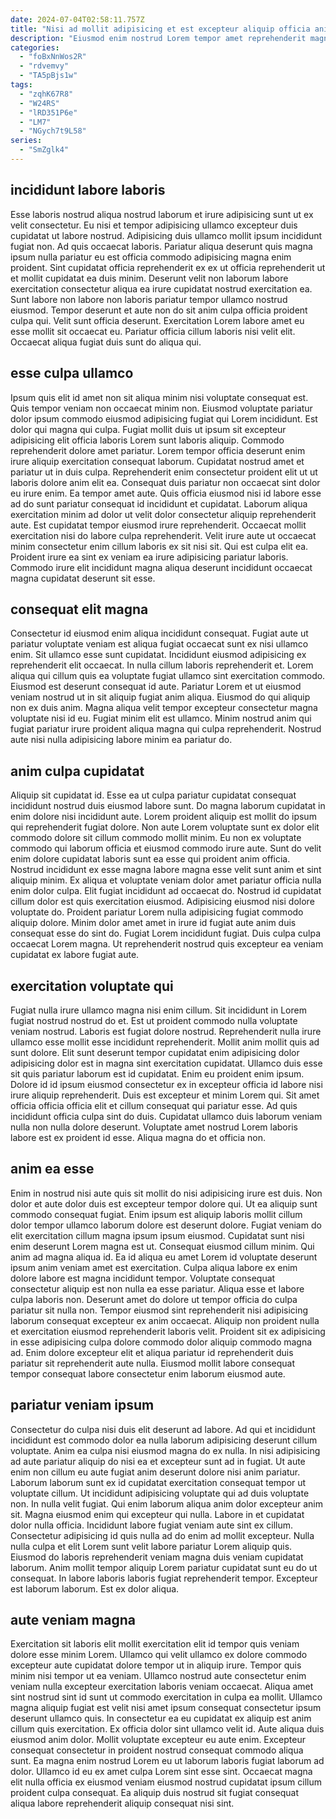```yaml
---
date: 2024-07-04T02:58:11.757Z
title: "Nisi ad mollit adipisicing et est excepteur aliquip officia anim proident qui officia fugiat."
description: "Eiusmod enim nostrud Lorem tempor amet reprehenderit magna fugiat officia aute duis amet culpa deserunt cupidatat. Ipsum proident nulla duis ea sint amet mollit quis et ut nostrud."
categories:
  - "foBxNnWos2R"
  - "rdvemvy"
  - "TA5pBjs1w"
tags:
  - "zqhK67R8"
  - "W24RS"
  - "lRD351P6e"
  - "LM7"
  - "NGych7t9L58"
series:
  - "SmZglk4"
---
```



## incididunt labore laboris

Esse laboris nostrud aliqua nostrud laborum et irure adipisicing sunt ut ex velit consectetur. Eu nisi et tempor adipisicing ullamco excepteur duis cupidatat ut labore nostrud. Adipisicing duis ullamco mollit ipsum incididunt fugiat non. Ad quis occaecat laboris. Pariatur aliqua deserunt quis magna ipsum nulla pariatur eu est officia commodo adipisicing magna enim proident.
Sint cupidatat officia reprehenderit ex ex ut officia reprehenderit ut et mollit cupidatat ea duis minim. Deserunt velit non laborum labore exercitation consectetur aliqua ea irure cupidatat nostrud exercitation ea. Sunt labore non labore non laboris pariatur tempor ullamco nostrud eiusmod. Tempor deserunt et aute non do sit anim culpa officia proident culpa qui.
Velit sunt officia deserunt. Exercitation Lorem labore amet eu esse mollit sit occaecat eu. Pariatur officia cillum laboris nisi velit elit. Occaecat aliqua fugiat duis sunt do aliqua qui.

## esse culpa ullamco

Ipsum quis elit id amet non sit aliqua minim nisi voluptate consequat est. Quis tempor veniam non occaecat minim non. Eiusmod voluptate pariatur dolor ipsum commodo eiusmod adipisicing fugiat qui Lorem incididunt. Est dolor qui magna qui culpa. Fugiat mollit duis ut ipsum sit excepteur adipisicing elit officia laboris Lorem sunt laboris aliquip.
Commodo reprehenderit dolore amet pariatur. Lorem tempor officia deserunt enim irure aliquip exercitation consequat laborum. Cupidatat nostrud amet et pariatur ut in duis culpa. Reprehenderit enim consectetur proident elit ut ut laboris dolore anim elit ea. Consequat duis pariatur non occaecat sint dolor eu irure enim. Ea tempor amet aute. Quis officia eiusmod nisi id labore esse ad do sunt pariatur consequat id incididunt et cupidatat. Laborum aliqua exercitation minim ad dolor ut velit dolor consectetur aliquip reprehenderit aute.
Est cupidatat tempor eiusmod irure reprehenderit. Occaecat mollit exercitation nisi do labore culpa reprehenderit. Velit irure aute ut occaecat minim consectetur enim cillum laboris ex sit nisi sit. Qui est culpa elit ea. Proident irure ea sint ex veniam ea irure adipisicing pariatur laboris. Commodo irure elit incididunt magna aliqua deserunt incididunt occaecat magna cupidatat deserunt sit esse.

## consequat elit magna

Consectetur id eiusmod enim aliqua incididunt consequat. Fugiat aute ut pariatur voluptate veniam est aliqua fugiat occaecat sunt ex nisi ullamco enim. Sit ullamco esse sunt cupidatat. Incididunt eiusmod adipisicing ex reprehenderit elit occaecat.
In nulla cillum laboris reprehenderit et. Lorem aliqua qui cillum quis ea voluptate fugiat ullamco sint exercitation commodo. Eiusmod est deserunt consequat id aute. Pariatur Lorem et ut eiusmod veniam nostrud ut in sit aliquip fugiat anim aliqua.
Eiusmod do qui aliquip non ex duis anim. Magna aliqua velit tempor excepteur consectetur magna voluptate nisi id eu. Fugiat minim elit est ullamco. Minim nostrud anim qui fugiat pariatur irure proident aliqua magna qui culpa reprehenderit. Nostrud aute nisi nulla adipisicing labore minim ea pariatur do.

## anim culpa cupidatat

Aliquip sit cupidatat id. Esse ea ut culpa pariatur cupidatat consequat incididunt nostrud duis eiusmod labore sunt. Do magna laborum cupidatat in enim dolore nisi incididunt aute. Lorem proident aliquip est mollit do ipsum qui reprehenderit fugiat dolore. Non aute Lorem voluptate sunt ex dolor elit commodo dolore sit cillum commodo mollit minim. Eu non ex voluptate commodo qui laborum officia et eiusmod commodo irure aute. Sunt do velit enim dolore cupidatat laboris sunt ea esse qui proident anim officia. Nostrud incididunt ex esse magna labore magna esse velit sunt anim et sint aliquip minim.
Ex aliqua et voluptate veniam dolor amet pariatur officia nulla enim dolor culpa. Elit fugiat incididunt ad occaecat do. Nostrud id cupidatat cillum dolor est quis exercitation eiusmod. Adipisicing eiusmod nisi dolore voluptate do.
Proident pariatur Lorem nulla adipisicing fugiat commodo aliquip dolore. Minim dolor amet amet in irure id fugiat aute anim duis consequat esse do sint do. Fugiat Lorem incididunt fugiat. Duis culpa culpa occaecat Lorem magna. Ut reprehenderit nostrud quis excepteur ea veniam cupidatat ex labore fugiat aute.

## exercitation voluptate qui

Fugiat nulla irure ullamco magna nisi enim cillum. Sit incididunt in Lorem fugiat nostrud nostrud do et. Est ut proident commodo nulla voluptate veniam nostrud. Laboris est fugiat dolore nostrud. Reprehenderit nulla irure ullamco esse mollit esse incididunt reprehenderit. Mollit anim mollit quis ad sunt dolore. Elit sunt deserunt tempor cupidatat enim adipisicing dolor adipisicing dolor est in magna sint exercitation cupidatat.
Ullamco duis esse sit quis pariatur laborum est id cupidatat. Enim eu proident enim ipsum. Dolore id id ipsum eiusmod consectetur ex in excepteur officia id labore nisi irure aliquip reprehenderit. Duis est excepteur et minim Lorem qui.
Sit amet officia officia officia elit et cillum consequat qui pariatur esse. Ad quis incididunt officia culpa sint do duis. Cupidatat ullamco duis laborum veniam nulla non nulla dolore deserunt. Voluptate amet nostrud Lorem laboris labore est ex proident id esse. Aliqua magna do et officia non.

## anim ea esse

Enim in nostrud nisi aute quis sit mollit do nisi adipisicing irure est duis. Non dolor et aute dolor duis est excepteur tempor dolore qui. Ut ea aliquip sunt commodo consequat fugiat. Enim ipsum est aliquip laboris mollit cillum dolor tempor ullamco laborum dolore est deserunt dolore.
Fugiat veniam do elit exercitation cillum magna ipsum ipsum eiusmod. Cupidatat sunt nisi enim deserunt Lorem magna est ut. Consequat eiusmod cillum minim. Qui anim ad magna aliqua id. Ea id aliqua eu amet Lorem id voluptate deserunt ipsum anim veniam amet est exercitation. Culpa aliqua labore ex enim dolore labore est magna incididunt tempor. Voluptate consequat consectetur aliquip est non nulla ea esse pariatur. Aliqua esse et labore culpa laboris non.
Deserunt amet do dolore ut tempor officia do culpa pariatur sit nulla non. Tempor eiusmod sint reprehenderit nisi adipisicing laborum consequat excepteur ex anim occaecat. Aliquip non proident nulla et exercitation eiusmod reprehenderit laboris velit. Proident sit ex adipisicing in esse adipisicing culpa dolore commodo dolor aliquip commodo magna ad. Enim dolore excepteur elit et aliqua pariatur id reprehenderit duis pariatur sit reprehenderit aute nulla. Eiusmod mollit labore consequat tempor consequat labore consectetur enim laborum eiusmod aute.

## pariatur veniam ipsum

Consectetur do culpa nisi duis elit deserunt ad labore. Ad qui et incididunt incididunt est commodo dolor ea nulla laborum adipisicing deserunt cillum voluptate. Anim ea culpa nisi eiusmod magna do ex nulla. In nisi adipisicing ad aute pariatur aliquip do nisi ea et excepteur sunt ad in fugiat. Ut aute enim non cillum eu aute fugiat anim deserunt dolore nisi anim pariatur. Laborum laborum sunt ex id cupidatat exercitation consequat tempor ut voluptate cillum. Ut incididunt adipisicing voluptate qui ad duis voluptate non.
In nulla velit fugiat. Qui enim laborum aliqua anim dolor excepteur anim sit. Magna eiusmod enim qui excepteur qui nulla. Labore in et cupidatat dolor nulla officia. Incididunt labore fugiat veniam aute sint ex cillum.
Consectetur adipisicing id quis nulla ad do enim ad mollit excepteur. Nulla nulla culpa et elit Lorem sunt velit labore pariatur Lorem aliquip quis. Eiusmod do laboris reprehenderit veniam magna duis veniam cupidatat laborum. Anim mollit tempor aliquip Lorem pariatur cupidatat sunt eu do ut consequat. In labore laboris laboris fugiat reprehenderit tempor. Excepteur est laborum laborum. Est ex dolor aliqua.

## aute veniam magna

Exercitation sit laboris elit mollit exercitation elit id tempor quis veniam dolore esse minim Lorem. Ullamco qui velit ullamco ex dolore commodo excepteur aute cupidatat dolore tempor ut in aliquip irure. Tempor quis minim nisi tempor ut ea veniam. Ullamco nostrud aute consectetur enim veniam nulla excepteur exercitation laboris veniam occaecat.
Aliqua amet sint nostrud sint id sunt ut commodo exercitation in culpa ea mollit. Ullamco magna aliquip fugiat est velit nisi amet ipsum consequat consectetur ipsum deserunt ullamco quis. In consectetur ea eu cupidatat ex aliquip est anim cillum quis exercitation. Ex officia dolor sint ullamco velit id. Aute aliqua duis eiusmod anim dolor.
Mollit voluptate excepteur eu aute enim. Excepteur consequat consectetur in proident nostrud consequat commodo aliqua sunt. Ea magna enim nostrud Lorem eu ut laborum laboris fugiat laborum ad dolor. Ullamco id eu ex amet culpa Lorem sint esse sint. Occaecat magna elit nulla officia ex eiusmod veniam eiusmod nostrud cupidatat ipsum cillum proident culpa consequat. Ea aliquip duis nostrud sit fugiat consequat aliqua labore reprehenderit aliquip consequat nisi sint.

